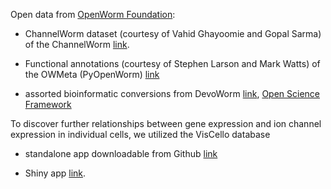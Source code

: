 Open data from [OpenWorm Foundation](http://openworm.org):

* ChannelWorm dataset (courtesy of Vahid Ghayoomie and Gopal Sarma) of the ChannelWorm [link](https://github.com/openworm/ChannelWorm/). 

* Functional annotations (courtesy of Stephen Larson and Mark Watts) of the OWMeta (PyOpenWorm) [link](https://github.com/openworm/owmeta)

* assorted bioinformatic conversions from DevoWorm [link](https://github.com/devoworm/DevoWorm), [Open Science Framework]() 


To discover further relationships between gene expression and ion channel expression in individual cells, we utilized the VisCello database 

* standalone app downloadable from Github [link](https://github.com/qinzhu/VisCello.celegans) 

* Shiny app [link](https://cello.shinyapps.io/celegans_explorer/). 
